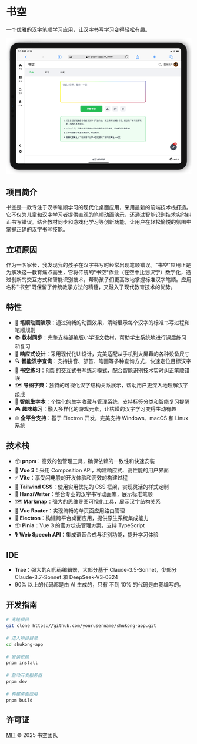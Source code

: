# 书空

一个优雅的汉字笔顺学习应用，让汉字书写学习变得轻松有趣。

![](./screenshots/home.png)

## 项目简介

书空是一款专注于汉字笔顺学习的现代化桌面应用，采用最新的前端技术栈打造。它不仅为儿童和汉字学习者提供直观的笔顺动画演示，还通过智能识别技术实时纠正书写错误。结合教材同步和游戏化学习等创新功能，让用户在轻松愉悦的氛围中掌握正确的汉字书写技能。

## 立项原因

作为一名家长，我发现我的孩子在汉字书写时经常出现笔顺错误。"书空"应用正是为解决这一教育痛点而生，它将传统的"书空"作业（在空中比划汉字）数字化，通过创新的交互方式和智能识别技术，帮助孩子们更高效地掌握标准汉字笔顺。应用名称"书空"既保留了传统教学方法的精髓，又融入了现代教育技术的优势。

## 特性

- 🎯 **笔顺动画演示**：通过流畅的动画效果，清晰展示每个汉字的标准书写过程和笔顺规则
- 📚 **教材同步**：完整支持部编版小学语文教材，帮助学生系统地进行课后练习和复习
- 🎨 **响应式设计**：采用现代化UI设计，完美适配从手机到大屏幕的各种设备尺寸
- 🔍 **智能汉字查询**：支持拼音、部首、笔画等多种查询方式，快速定位目标汉字
- 📝 **书空练习**：创新的交互式书写练习模式，配合智能识别技术实时纠正笔顺错误
- 🗺️ **导图字典**：独特的可视化汉字结构关系展示，帮助用户更深入地理解汉字组成
- 📖 **智能生字本**：个性化的生字收藏与管理系统，支持标签分类和智能复习提醒
- 🎮 **趣味练习**：融入多样化的游戏元素，让枯燥的汉字学习变得生动有趣
- 🌐 **全平台支持**：基于 Electron 开发，完美支持 Windows、macOS 和 Linux 系统

## 技术栈

- 📦 **pnpm**：高效的包管理工具，确保依赖的一致性和快速安装
- 🚀 **Vue 3**：采用 Composition API，构建响应式、高性能的用户界面
- ⚡️ **Vite**：享受闪电般的开发体验和高效的构建过程
- 🎨 **Tailwind CSS**：使用实用优先的 CSS 框架，实现灵活的样式定制
- 📝 **HanziWriter**：整合专业的汉字书写动画库，展示标准笔顺
- 🗺️ **Markmap**：强大的思维导图可视化工具，展示汉字结构关系
- 🎯 **Vue Router**：实现流畅的单页面应用路由管理
- 🔧 **Electron**：构建跨平台桌面应用，提供原生系统集成能力
- 📦 **Pinia**：Vue 3 的官方状态管理方案，支持 TypeScript
- 🎙️ **Web Speech API**：集成语音合成与识别功能，提升学习体验

## IDE

- **Trae**：强大的AI代码编辑器，大部分基于 Claude-3.5-Sonnet，少部分 Claude-3.7-Sonnet 和 DeepSeek-V3-0324
- 90% 以上的代码都是由 AI 生成的，只有 不到 10% 的代码是由我编写的。

## 开发指南

```bash
# 克隆项目
git clone https://github.com/yourusername/shukong-app.git

# 进入项目目录
cd shukong-app

# 安装依赖
pnpm install

# 启动开发服务器
pnpm dev

# 构建桌面应用
pnpm build
```

## 许可证

[MIT](LICENSE.txt) © 2025 书空团队
